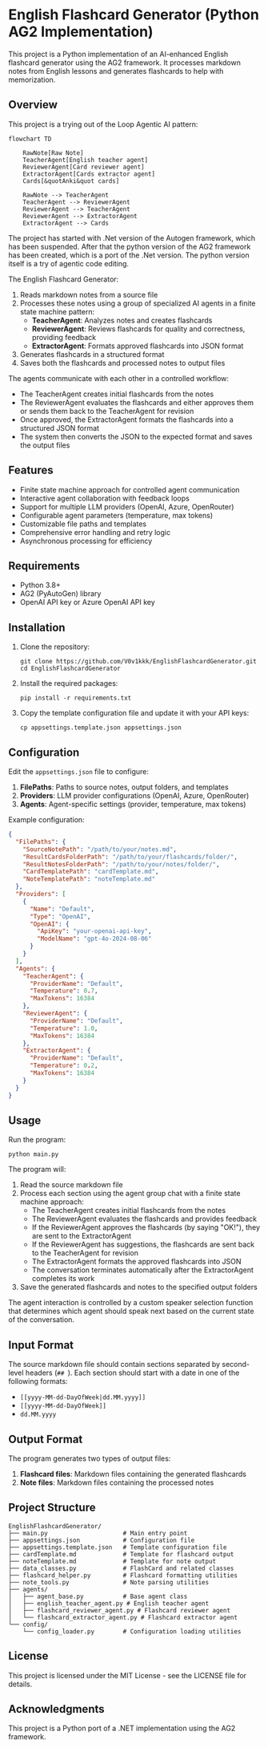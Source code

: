 # English Flashcard Generator (Python AG2 Implementation)

This project is a Python implementation of an AI-enhanced English flashcard generator using the AG2 framework. 
It processes markdown notes from English lessons and generates flashcards to help with memorization.

## Overview

This project is a trying out of the Loop Agentic AI pattern:
```mermaid
flowchart TD

    RawNote[Raw Note]
    TeacherAgent[English teacher agent]
    ReviewerAgent[Card reviewer agent]
    ExtractorAgent[Cards extractor agent]
    Cards[&quotAnki&quot cards]

    RawNote --> TeacherAgent
    TeacherAgent --> ReviewerAgent
    ReviewerAgent --> TeacherAgent
    ReviewerAgent --> ExtractorAgent
    ExtractorAgent --> Cards
```

The project has started with .Net version of the Autogen framework, which has been suspended.
After that the python version of the AG2 framework has been created, which is a port of the .Net version.
The python version itself is a try of agentic code editing.


The English Flashcard Generator:

1. Reads markdown notes from a source file
2. Processes these notes using a group of specialized AI agents in a finite state machine pattern:
   - **TeacherAgent**: Analyzes notes and creates flashcards
   - **ReviewerAgent**: Reviews flashcards for quality and correctness, providing feedback
   - **ExtractorAgent**: Formats approved flashcards into JSON format
3. Generates flashcards in a structured format
4. Saves both the flashcards and processed notes to output files

The agents communicate with each other in a controlled workflow:
- The TeacherAgent creates initial flashcards from the notes
- The ReviewerAgent evaluates the flashcards and either approves them or sends them back to the TeacherAgent for revision
- Once approved, the ExtractorAgent formats the flashcards into a structured JSON format
- The system then converts the JSON to the expected format and saves the output files

## Features

- Finite state machine approach for controlled agent communication
- Interactive agent collaboration with feedback loops
- Support for multiple LLM providers (OpenAI, Azure, OpenRouter)
- Configurable agent parameters (temperature, max tokens)
- Customizable file paths and templates
- Comprehensive error handling and retry logic
- Asynchronous processing for efficiency

## Requirements

- Python 3.8+
- AG2 (PyAutoGen) library
- OpenAI API key or Azure OpenAI API key

## Installation

1. Clone the repository:
   ```
   git clone https://github.com/V0v1kkk/EnglishFlashcardGenerator.git
   cd EnglishFlashcardGenerator
   ```

2. Install the required packages:
   ```
   pip install -r requirements.txt
   ```

3. Copy the template configuration file and update it with your API keys:
   ```
   cp appsettings.template.json appsettings.json
   ```

## Configuration

Edit the `appsettings.json` file to configure:

1. **FilePaths**: Paths to source notes, output folders, and templates
2. **Providers**: LLM provider configurations (OpenAI, Azure, OpenRouter)
3. **Agents**: Agent-specific settings (provider, temperature, max tokens)

Example configuration:
```json
{
  "FilePaths": {
    "SourceNotePath": "/path/to/your/notes.md",
    "ResultCardsFolderPath": "/path/to/your/flashcards/folder/",
    "ResultNotesFolderPath": "/path/to/your/notes/folder/",
    "CardTemplatePath": "cardTemplate.md",
    "NoteTemplatePath": "noteTemplate.md"
  },
  "Providers": [
    {
      "Name": "Default",
      "Type": "OpenAI",
      "OpenAI": {
        "ApiKey": "your-openai-api-key",
        "ModelName": "gpt-4o-2024-08-06"
      }
    }
  ],
  "Agents": {
    "TeacherAgent": {
      "ProviderName": "Default",
      "Temperature": 0.7,
      "MaxTokens": 16384
    },
    "ReviewerAgent": {
      "ProviderName": "Default",
      "Temperature": 1.0,
      "MaxTokens": 16384
    },
    "ExtractorAgent": {
      "ProviderName": "Default",
      "Temperature": 0.2,
      "MaxTokens": 16384
    }
  }
}
```

## Usage

Run the program:
```
python main.py
```

The program will:
1. Read the source markdown file
2. Process each section using the agent group chat with a finite state machine approach:
   - The TeacherAgent creates initial flashcards from the notes
   - The ReviewerAgent evaluates the flashcards and provides feedback
   - If the ReviewerAgent approves the flashcards (by saying "OK!"), they are sent to the ExtractorAgent
   - If the ReviewerAgent has suggestions, the flashcards are sent back to the TeacherAgent for revision
   - The ExtractorAgent formats the approved flashcards into JSON
   - The conversation terminates automatically after the ExtractorAgent completes its work
3. Save the generated flashcards and notes to the specified output folders

The agent interaction is controlled by a custom speaker selection function that determines which agent should speak next based on the current state of the conversation.

## Input Format

The source markdown file should contain sections separated by second-level headers (`## `). Each section should start with a date in one of the following formats:
- `[[yyyy-MM-dd-DayOfWeek|dd.MM.yyyy]]`
- `[[yyyy-MM-dd-DayOfWeek]]`
- `dd.MM.yyyy`

## Output Format

The program generates two types of output files:

1. **Flashcard files**: Markdown files containing the generated flashcards
2. **Note files**: Markdown files containing the processed notes

## Project Structure

```
EnglishFlashcardGenerator/
├── main.py                     # Main entry point
├── appsettings.json            # Configuration file
├── appsettings.template.json   # Template configuration file
├── cardTemplate.md             # Template for flashcard output
├── noteTemplate.md             # Template for note output
├── data_classes.py             # FlashCard and related classes
├── flashcard_helper.py         # Flashcard formatting utilities
├── note_tools.py               # Note parsing utilities
├── agents/
│   ├── agent_base.py           # Base agent class
│   ├── english_teacher_agent.py # English teacher agent
│   ├── flashcard_reviewer_agent.py # Flashcard reviewer agent
│   └── flashcard_extractor_agent.py # Flashcard extractor agent
└── config/
    └── config_loader.py        # Configuration loading utilities
```

## License

This project is licensed under the MIT License - see the LICENSE file for details.

## Acknowledgments

This project is a Python port of a .NET implementation using the AG2 framework.